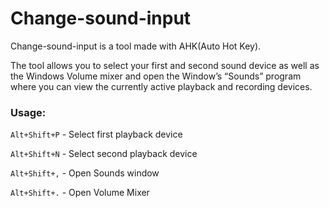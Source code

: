 # Change-sound-input
Change-sound-input is a tool made with AHK(Auto Hot Key). 

The tool allows you to select your first and second sound device as well as the Windows Volume mixer and open the Window’s “Sounds” program where you can view the currently active playback and recording devices.

### Usage:

`Alt+Shift+P` - Select first playback device

`Alt+Shift+N` - Select second playback device

`Alt+Shift+,` - Open Sounds window

`Alt+Shift+.` - Open Volume Mixer
